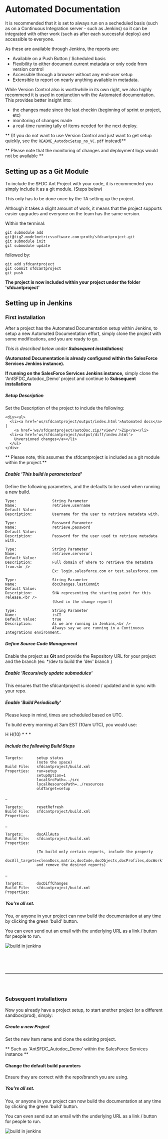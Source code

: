 # Automated Documentation

It is recommended that it is set to always run on a secheduled basis (such as on a Continuous Integration server - such as Jenkins) so it can be integrated with other work (such as after each successful deploy) and accessible to everyone.

As these are available through Jenkins, the reports are:

* Available on a Push Button / Scheduled basis
* Flexibility to either document current metadata or only code from version control
* Accessible through a browser without any end-user setup
* Extensible to report on nearly anything available in metadata.


While Version Control also is worthwhile in its own right, we also highly recommend it is used in conjunction with the Automated documentation.  This provides better insight into:

* the changes made since the last checkin (beginning of sprint or project, etc)
* monitoring of changes made
* a real-time running tally of items needed for the next deploy.

** (If you do not want to use Version Control and just want to get setup quickly, see the `README_AutodocSetup_no_VC.pdf` instead)**

** Please note that the monitoring of changes and deployment logs would not be available **


## Setting up as a Git Module

To include the SFDC Ant Project with your code, it is recommended you simply include it as a git module. (Steps below)

This only has to be done once by the TA setting up the project.

Although it takes a slight amount of work, it means that the project supports easier upgrades and everyone on the team has the same version.

Within the terminal:

	git submodule add git@tig2.modelmetricssoftware.com:proth/sfdcantproject.git
	git submodule init
	git submodule update

followed by: 

	git add sfdcantproject
	git commit sfdcantproject
	git push

**The project is now included within your project under the folder 'sfdcantproject'**

## Setting up in Jenkins

### First installation

After a project has the Automated Documentation setup within Jenkins, to setup a new Automated Documentation effort, simply clone the project with some modifications, and you are ready to go.

*This is described below under **Subsequent installations**)*

**(Automated Documentation is already configured within the SalesForce Services Jenkins instance).**

**If running on the SalesForce Services Jenkins instance,** simply clone the 'AntSFDC_Autodoc_Demo' project and continue to **Subsequent installations**

##### Setup Description

Set the Description of the project to include the following:

	<div><ul>
	  <li><a href='ws/sfdcantproject/output/index.html'>Automated docs</a> |
		<a href='ws/sfdcantproject/autoDoc.zip/*view*/'>Zip</a></li>
	  <li><a href='ws/sfdcantproject/output/diff/index.html'>
		Unversioned changes</a></li>
	  </ul>
	</div>
	
** Please note, this assumes the sfdcantproject is included as a git module within the project.**

##### Enable 'This build is parameterized'

Define the following parameters, and the defaults to be used when running a new build.

    Type:                String Parameter
	Name:                retrieve.username
	Default Value:       
	Description:         Username for the user to retrieve metadata with.
						 
    Type:                Password Parameter
	Name:                retrieve.password
	Default Value:       
	Description:         Password for the user used to retrieve metadata with.
						 
    Type:                String Parameter
	Name:                retrieve.serverurl
	Default Value:       
	Description:         Full domain of where to retrieve the metadata from.<br />
						 Ex: login.salesforce.com or test.salesforce.com
						 
    Type:                String Parameter
	Name:                docChanges.lastCommit
	Default Value:       
	Description:         SHA representing the starting point for this release.<br />
						 (Used in the change report)
						 
    Type:                String Parameter
	Name:                isCI
	Default Value:       true
	Description:         As we are running in Jenkins,<br />
						 Always say we are running in a Continuous Integrations environment.

##### Define Source Code Management

Enable the project as **Git**
and provide the Repository URL for your project
and the branch (ex: */dev to build the 'dev' branch )

##### Enable 'Recursively update submodules'

This ensures that the sfdcantproject is cloned / updated and in sync with your repo.

##### Enable 'Build Periodically'

Please keep in mind, times are scheduled based on UTC.

To build every morning at 3am EST (10am UTC), you would use:

H H(10) * * *

##### Include the following Build Steps

	Targets:      setup status
				  (note the space)
	Build File:   sfdcantproject/build.xml
	Properties:   run=setup
				  setupOption=1
				  localSrcPath=../src
				  localResourcePath=../resources
				  oldTarget=setup
_				 
				  
	Targets:      resetRefresh              
	Build File:   sfdcantproject/build.xml
	Properties:   
_	
	
	Targets:      docAllAuto
	Build File:   sfdcantproject/build.xml
	Properties:   
	
				  (To build only certain reports, include the property
				  docAll_targets=cleanDocs,matrix,docCode,docObjects,docProfiles,docWorkflows,docWorkbooks,docChanges
				  and remove the desired reports)
_	

	Targets:      docDiffChanges
	Build File:   sfdcantproject/build.xml
	Properties:   

##### You're all set.

You, or anyone in your project can now build the documentation at any time by clicking the green 'build' button. 

You can even send out an email with the underlying URL as a link / button for people to run.

![build in jenkins](templates/img/buildInJenkins.jpg)
	
<br /><br /><br /><hr /><br /><br />

### Subsequent installations

Now you already have a project setup, to start another project (or a different sandbox/prod), simply:

##### Create a new Project

Set the new Item name and clone the existing project.

** Such as 'AntSFDC_Autodoc_Demo' within the SalesForce Services instance **


#### Change the default build paramters

Ensure they are correct with the repo/branch you are using.

##### You're all set.

You, or anyone in your project can now build the documentation at any time by clicking the green 'build' button. 

You can even send out an email with the underlying URL as a link / button for people to run.

![build in jenkins](templates/img/buildInJenkins.jpg)


